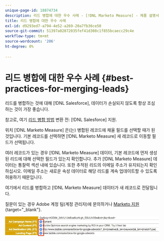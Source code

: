 ```yaml
---
unique-page-id: 18874734
description: 리드 병합에 대한 우수 사례 - [!DNL Marketo Measure] - 제품 설명서
title: 리드 병합에 대한 우수 사례
exl-id: d9293ed7-a794-4e52-a269-20a7fb36ce50
source-git-commit: 51397a02872035fef41d308c1f855bcaecc29c4e
workflow-type: tm+mt
source-wordcount: '206'
ht-degree: 0%

---
```


# 리드 병합에 대한 우수 사례 {#best-practices-for-merging-leads}

리드를 병합하는 것에 대해 [!DNL Salesforce], 데이터가 손실되지 않도록 항상 조심하는 것이 가장 좋습니다.

참고로, 여기 [리드 병합 방법](https://help.salesforce.com/HTViewHelpDoc?id=leads_merge.htm&amp;language=en_US) 변환 전: [!DNL Salesforce] 지원.

위치 [!DNL Marketo Measure] 은(는) 병합된 레코드에 채울 필드를 선택할 때가 된 것입니다. 기본 레코드를 선택하면 [!DNL Marketo Measure] 새 레코드로 이동할 필드가 선택됩니다.

여러 레코드가 있는 경우 [!DNL Marketo Measure] 데이터, 기본 레코드에 먼저 생성된 리드에 대해 선택한 필드가 있는지 확인합니다. 추가 [!DNL Marketo Measure] 데이터는 통찰력 섹션 내에 있습니다. 또한 추적된 리드의 이메일 주소가 유지되는지 확인하십시오. 이메일 주소는 새로운 속성 데이터로 해당 리드를 계속 업데이트할 수 있도록 허용하기 때문입니다.

여기에서 리드를 병합하고 [!DNL Marketo Measure] 데이터가 새 레코드로 전달됩니다.

질문이 있는 경우 Adobe 계정 팀(계정 관리자)에 문의하거나 [Marketo 지원](https://nation.marketo.com/t5/support/ct-p/Support){target="_blank"}.

![](assets/1.jpg)
